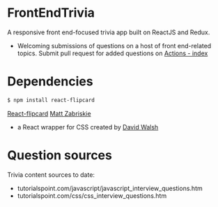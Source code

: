 # FrontEndTrivia
A responsive front end-focused trivia app built on ReactJS and Redux. 
- Welcoming submissions of questions on a host of front end-related topics. Submit pull request for added questions on [Actions - index](https://github.com/papistan/FrontEndTrivia/blob/master/src/actions/index.js)

# Dependencies 
```bash
$ npm install react-flipcard
```
[React-flipcard](https://github.com/mzabriskie/react-flipcard)
[Matt Zabriskie](https://github.com/mzabriskie)
- a React wrapper for CSS created by [David Walsh](http://davidwalsh.name/css-flip)

# Question sources
Trivia content sources to date: 
- tutorialspoint.com/javascript/javascript_interview_questions.htm
- tutorialspoint.com/css/css_interview_questions.htm
